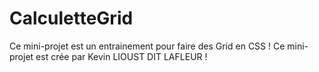 # CalculetteGrid

Ce mini-projet est un entrainement pour faire des Grid en CSS !
Ce mini-projet est crée par Kevin LIOUST DIT LAFLEUR !

